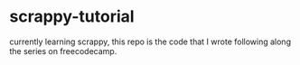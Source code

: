 # scrappy-tutorial
currently learning scrappy, this repo is the code that I wrote following along the series on freecodecamp.
